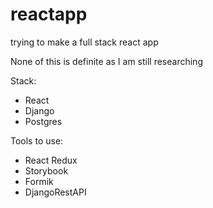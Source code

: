 # reactapp
trying to make a full stack react app

None of this is definite as I am still researching

Stack: 
- React
- Django
- Postgres

Tools to use:
- React Redux
- Storybook
- Formik
- DjangoRestAPI
